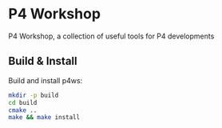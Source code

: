 P4 Workshop
========================================

P4 Workshop, a collection of useful tools for P4 developments


Build & Install
----------------------------------------

Build and install p4ws:
```bash
mkdir -p build
cd build
cmake ..
make && make install
```
